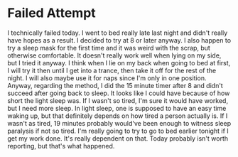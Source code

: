# Failed Attempt

I technically failed today. I went to bed really late last night and didn't really have hopes as a result. I decided to try at 8 or later anyway. I also happen to try a sleep mask for the first time and it was weird with the scrap, but otherwise comfortable. It doesn't really work well when lying on my side, but I tried it anyway. I think when I lie on my back when going to bed at first, I will try it then until I get into a trance, then take it off for the rest of the night. I will also maybe use it for naps since I'm only in one position. Anyway, regarding the method, I did the 15 minute timer after 8 and didn't succeed after going back to sleep. It looks like I could have because of how short the light sleep was. If I wasn't so tired, I'm sure it would have worked, but I need more sleep. In light sleep, one is supposed to have an easy time waking up, but that definitely depends on how tired a person actually is. If I wasn't as tired, 19 minutes probably would've been enough to witness sleep paralysis if not so tired. I'm really going to try to go to bed earlier tonight if I get my work done. It's really dependent on that. Today probably isn't worth reporting, but that's what happened.
